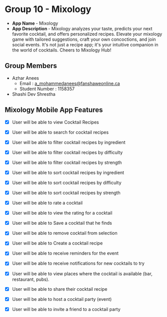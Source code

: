 # Group 10 - Mixology



- <b>App Name </b> - Mixology
- <b>App Description </b> - 
Mixology analyzes your taste, predicts your next favorite cocktail, and offers personalized recipes. Elevate your mixology game with tailored suggestions, craft your own concoctions, and join social events. It's not just a recipe app; it's your intuitive companion in the world of cocktails. Cheers to Mixology Hub!

## Group Members

 - Azhar Anees 
     - Email : a_mohammedanees@fanshaweonline.ca
     - Student Number : 1158357
 - Shashi Dev Shrestha



## Mixology Mobile App Features

- [x] User will be able to view Cocktail Recipes
- [x] User will be able to search for cocktail recipes
- [x] User will be able to filter cocktail recipes by ingredient
- [x] User will be able to filter cocktail recipes by difficulty
- [x] User will be able to filter cocktail recipes by strength
- [x] User will be able to sort cocktail recipes by ingredient
- [x] User will be able to sort cocktail recipes by difficulty
- [x] User will be able to sort cocktail recipes by strength
- [x] User will be able to rate a cocktail
- [x] User will be able to view the rating for a cocktail
- [x] User will be able to Save a cocktail that he finds
- [x] User will be able to remove cocktail from selection
- [x] User will be able to Create a cocktail recipe
- [x] User will be able to receive reminders for the event 
- [x] User will be able to receive notifications for new cocktails to try
- [x] User will be able to view places where the cocktail is available (bar, restaurant, pubs).
- [x] User will be able to share their cocktail recipe
- [x] User will be able to host a cocktail party (event)
- [x] User will be able to invite a friend to a cocktail party

